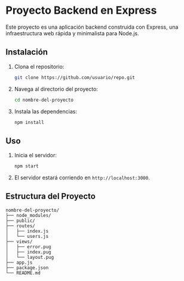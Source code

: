 # Proyecto Backend en Express

Este proyecto es una aplicación backend construida con Express, una infraestructura web rápida y minimalista para Node.js.

## Instalación

1. Clona el repositorio:
    ```sh
    git clone https://github.com/usuario/repo.git
    ```

2. Navega al directorio del proyecto:
    ```sh
    cd nombre-del-proyecto
    ```

3. Instala las dependencias:
    ```sh
    npm install
    ```

## Uso

1. Inicia el servidor:
    ```sh
    npm start
    ```

2. El servidor estará corriendo en `http://localhost:3000`.

## Estructura del Proyecto

```plaintext
nombre-del-proyecto/
├── node_modules/
├── public/
├── routes/
│   ├── index.js
│   └── users.js
├── views/
│   ├── error.pug
│   ├── index.pug
│   └── layout.pug
├── app.js
├── package.json
└── README.md
